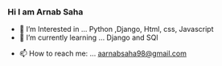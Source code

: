 ### Hi I am Arnab Saha

<!-- 
**aarnabsaha98/aarnabsaha98** is a ✨ _special_ ✨ repository because its `README.md` (this file) appears on your GitHub profile. -->


- 🔭 I’m Interested in ... Python ,Django, Html, css, Javascript
- 🌱 I’m currently learning ... Django and SQl
<!-- - 👯 I’m looking to collaborate on ...
- 🤔 I’m looking for help with ...
- 💬 Ask me about ...  -->
- 📫 How to reach me: ... aarnabsaha98@gmail.com
<!-- - 😄 Pronouns: ...
- ⚡ Fun fact: ... -->
